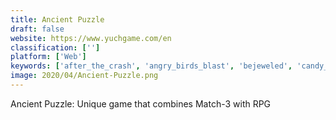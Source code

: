 ```yaml
---
title: Ancient Puzzle
draft: false 
website: https://www.yuchgame.com/en
classification: ['']
platform: ['Web']
keywords: ['after_the_crash', 'angry_birds_blast', 'bejeweled', 'candy_crush_jelly_saga', 'candy_crush_saga', 'darkest_hunters', 'fruit_jelly_mania', 'gem_gem_blitz', 'gem_pop', 'gweled', 'kdiamond', 'phase_spur', 'small_lime', 'super_gridland', 'toy_blast']
image: 2020/04/Ancient-Puzzle.png
---
```

Ancient Puzzle: Unique game that combines Match-3 with RPG
